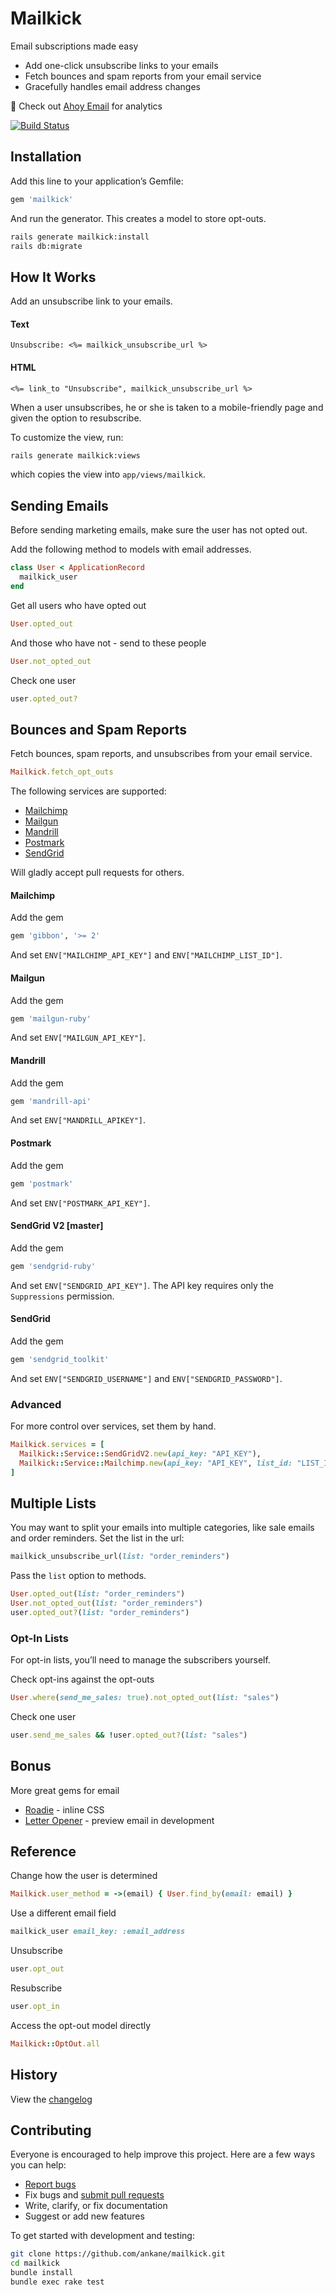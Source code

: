 # Mailkick

Email subscriptions made easy

- Add one-click unsubscribe links to your emails
- Fetch bounces and spam reports from your email service
- Gracefully handles email address changes

:postbox: Check out [Ahoy Email](https://github.com/ankane/ahoy_email) for analytics

[![Build Status](https://travis-ci.org/ankane/mailkick.svg?branch=master)](https://travis-ci.org/ankane/mailkick)

## Installation

Add this line to your application’s Gemfile:

```ruby
gem 'mailkick'
```

And run the generator. This creates a model to store opt-outs.

```sh
rails generate mailkick:install
rails db:migrate
```

## How It Works

Add an unsubscribe link to your emails.

#### Text

```erb
Unsubscribe: <%= mailkick_unsubscribe_url %>
```

#### HTML

```erb
<%= link_to "Unsubscribe", mailkick_unsubscribe_url %>
```

When a user unsubscribes, he or she is taken to a mobile-friendly page and given the option to resubscribe.

To customize the view, run:

```sh
rails generate mailkick:views
```

which copies the view into `app/views/mailkick`.

## Sending Emails

Before sending marketing emails, make sure the user has not opted out.

Add the following method to models with email addresses.

```ruby
class User < ApplicationRecord
  mailkick_user
end
```

Get all users who have opted out

```ruby
User.opted_out
```

And those who have not - send to these people

```ruby
User.not_opted_out
```

Check one user

```ruby
user.opted_out?
```

## Bounces and Spam Reports

Fetch bounces, spam reports, and unsubscribes from your email service.

```ruby
Mailkick.fetch_opt_outs
```

The following services are supported:

- [Mailchimp](#mailchimp)
- [Mailgun](#mailgun)
- [Mandrill](#mandrill)
- [Postmark](#postmark)
- [SendGrid](#sendgrid-v2-master)

Will gladly accept pull requests for others.

#### Mailchimp

Add the gem

```ruby
gem 'gibbon', '>= 2'
```

And set `ENV["MAILCHIMP_API_KEY"]` and `ENV["MAILCHIMP_LIST_ID"]`.

#### Mailgun

Add the gem

```ruby
gem 'mailgun-ruby'
```

And set `ENV["MAILGUN_API_KEY"]`.

#### Mandrill

Add the gem

```ruby
gem 'mandrill-api'
```

And set `ENV["MANDRILL_APIKEY"]`.

#### Postmark

Add the gem

```ruby
gem 'postmark'
```

And set `ENV["POSTMARK_API_KEY"]`.

#### SendGrid V2 [master]

Add the gem

```ruby
gem 'sendgrid-ruby'
```

And set `ENV["SENDGRID_API_KEY"]`. The API key requires only the `Suppressions` permission.

#### SendGrid

Add the gem

```ruby
gem 'sendgrid_toolkit'
```

And set `ENV["SENDGRID_USERNAME"]` and `ENV["SENDGRID_PASSWORD"]`.

### Advanced

For more control over services, set them by hand.

```ruby
Mailkick.services = [
  Mailkick::Service::SendGridV2.new(api_key: "API_KEY"),
  Mailkick::Service::Mailchimp.new(api_key: "API_KEY", list_id: "LIST_ID")
]
```

## Multiple Lists

You may want to split your emails into multiple categories, like sale emails and order reminders. Set the list in the url:

```ruby
mailkick_unsubscribe_url(list: "order_reminders")
```

Pass the `list` option to methods.

```ruby
User.opted_out(list: "order_reminders")
User.not_opted_out(list: "order_reminders")
user.opted_out?(list: "order_reminders")
```

### Opt-In Lists

For opt-in lists, you’ll need to manage the subscribers yourself.

Check opt-ins against the opt-outs

```ruby
User.where(send_me_sales: true).not_opted_out(list: "sales")
```

Check one user

```ruby
user.send_me_sales && !user.opted_out?(list: "sales")
```

## Bonus

More great gems for email

- [Roadie](https://github.com/Mange/roadie) - inline CSS
- [Letter Opener](https://github.com/ryanb/letter_opener) - preview email in development

## Reference

Change how the user is determined

```ruby
Mailkick.user_method = ->(email) { User.find_by(email: email) }
```

Use a different email field

```ruby
mailkick_user email_key: :email_address
```

Unsubscribe

```ruby
user.opt_out
```

Resubscribe

```ruby
user.opt_in
```

Access the opt-out model directly

```ruby
Mailkick::OptOut.all
```

## History

View the [changelog](https://github.com/ankane/mailkick/blob/master/CHANGELOG.md)

## Contributing

Everyone is encouraged to help improve this project. Here are a few ways you can help:

- [Report bugs](https://github.com/ankane/mailkick/issues)
- Fix bugs and [submit pull requests](https://github.com/ankane/mailkick/pulls)
- Write, clarify, or fix documentation
- Suggest or add new features

To get started with development and testing:

```sh
git clone https://github.com/ankane/mailkick.git
cd mailkick
bundle install
bundle exec rake test
```
